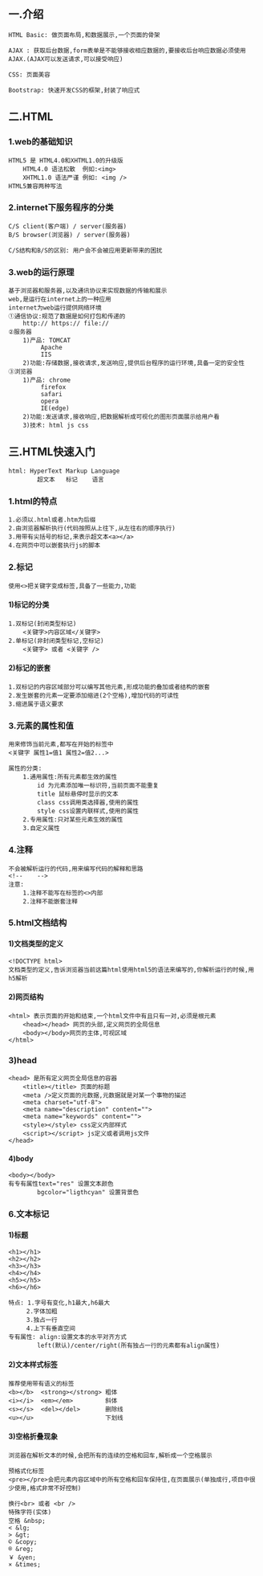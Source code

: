## 一.介绍

```
HTML Basic: 做页面布局,和数据展示,一个页面的骨架

AJAX : 获取后台数据,form表单是不能够接收相应数据的,要接收后台响应数据必须使用AJAX.(AJAX可以发送请求,可以接受响应)

CSS: 页面美容

Bootstrap: 快速开发CSS的框架,封装了响应式
```

## 二.HTML

### 1.web的基础知识

```
HTML5 是 HTML4.0和XHTML1.0的升级版
	HTML4.0 语法松散  例如:<img>
	XHTML1.0 语法严谨 例如: <img />
HTML5兼容两种写法
```

### 2.internet下服务程序的分类

```
C/S client(客户端) / server(服务器)
B/S browser(浏览器) / server(服务器)

C/S结构和B/S的区别: 用户会不会被应用更新带来的困扰
```

### 3.web的运行原理

```
基于浏览器和服务器,以及通讯协议来实现数据的传输和展示
web,是运行在internet上的一种应用
internet为web运行提供网络环境
①通信协议:规范了数据是如何打包和传递的
	http:// https:// file://
②服务器
	1)产品: TOMCAT
		 Apache
		 IIS
	2)功能:存储数据,接收请求,发送响应,提供后台程序的运行环境,具备一定的安全性
③浏览器
	1)产品: chrome
		 firefox
		 safari
		 opera
		 IE(edge)
	2)功能:发送请求,接收响应,把数据解析成可视化的图形页面展示给用户看
	3)技术: html js css
```

## 三.HTML快速入门

```
html: HyperText Markup Language
		超文本	  标记    语言
```

### 1.html的特点

```
1.必须以.html或者.htm为后缀
2.由浏览器解析执行(代码按照从上往下,从左往右的顺序执行)
3.用带有尖括号的标记,来表示超文本<a></a>
4.在网页中可以嵌套执行js的脚本
```

### 2.标记

```
使用<>把关键字变成标签,具备了一些能力,功能
```

#### 1)标记的分类

``` 
1.双标记(封闭类型标记)
	<关键字>内容区域</关键字>
2.单标记(非封闭类型标记,空标记)
	<关键字> 或者 <关键字 />
```

#### 2)标记的嵌套

```
1.双标记的内容区域部分可以编写其他元素,形成功能的叠加或者结构的嵌套
2.发生嵌套的元素一定要添加缩进(2个空格),增加代码的可读性
3.缩进属于语义要求
```

### 3.元素的属性和值

```
用来修饰当前元素,都写在开始的标签中
<关键字 属性1=值1 属性2=值2...>

属性的分类:
	1.通用属性:所有元素都生效的属性
		id 为元素添加唯一标识符,当前页面不能重复
		title 鼠标悬停时显示的文本
		class css调用类选择器,使用的属性
		style css设置内联样式,使用的属性
	2.专用属性:只对某些元素生效的属性
	3.自定义属性
```

### 4.注释

```
不会被解析运行的代码,用来编写代码的解释和思路
<!--    -->
注意: 
	1.注释不能写在标签的<>内部
	2.注释不能嵌套注释
```

### 5.html文档结构

#### 1)文档类型的定义

```
<!DOCTYPE html>
文档类型的定义,告诉浏览器当前这篇html使用html5的语法来编写的,你解析运行的时候,用h5解析
```

#### 2)网页结构

```
<html> 表示页面的开始和结束,一个html文件中有且只有一对,必须是根元素
	<head></head> 网页的头部,定义网页的全局信息
	<body></body>网页的主体,可视区域
</html>
```

### 3)head

```
<head> 是所有定义网页全局信息的容器
	<title></title> 页面的标题
	<meta />定义页面的元数据,元数据就是对某一个事物的描述
	<meta charset="utf-8">
	<meta name="description" content="">
	<meta name="keywords" content="">
	<style></style> css定义内部样式
	<script></script> js定义或者调用js文件
</head>
```

#### 4)body

```
<body></body>
有专有属性text="res" 设置文本颜色
		bgcolor="ligthcyan" 设置背景色
```

### 6.文本标记

#### 1)标题

```
<h1></h1>
<h2></h2>
<h3></h3>
<h4></h4>
<h5></h5>
<h6></h6>

特点: 1.字号有变化,h1最大,h6最大
	 2.字体加粗
	 3.独占一行
	 4.上下有垂直空间
专有属性: align:设置文本的水平对齐方式
		left(默认)/center/right(所有独占一行的元素都有align属性)
```

#### 2)文本样式标签

```
推荐使用带有语义的标签
<b></b>  <strong></strong> 粗体
<i></i>  <em></em>         斜体
<s></s>  <del></del>       删除线
<u></u>                    下划线
```

#### 3)空格折叠现象

```
浏览器在解析文本的时候,会把所有的连续的空格和回车,解析成一个空格展示

预格式化标签
<pre></pre>会把元素内容区域中的所有空格和回车保持住,在页面展示(单独成行,项目中很少使用,格式非常不好控制)

换行<br> 或者 <br />
特殊字符(实体)
空格 &nbsp;
< &lg;
> &gt;
© &copy;
® &reg;
￥ &yen;
× &times;
```





